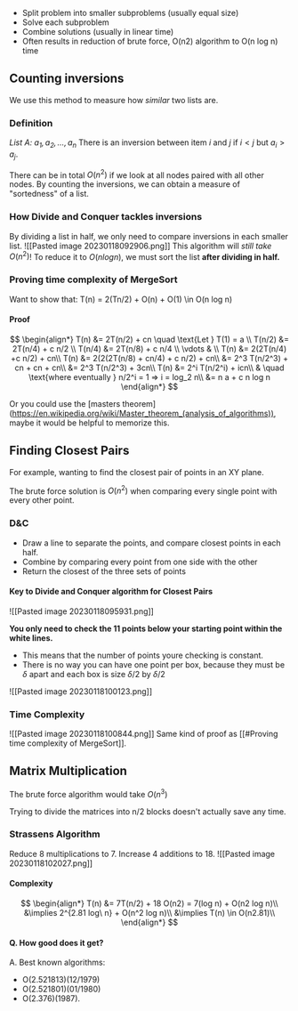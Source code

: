 -   Split problem into smaller subproblems (usually equal size)
-   Solve each subproblem
-   Combine solutions (usually in linear time)
-   Often results in reduction of brute force, O(n2) algorithm to O(n log n) time

## Counting inversions
We use this method to measure how *similar* two lists are. 

### Definition
*List A: $a_1, a_2, \dots, a_n$*
There is an inversion between item $i$ and $j$ if $i < j$ but $a_i > a_j$.

There can be in total $O(n^2)$ if we look at all nodes paired with all other nodes. By counting the inversions, we can obtain a measure of "sortedness" of a list.

### How Divide and Conquer tackles inversions
By dividing a list in half, we only need to compare inversions in each smaller list. 
![[Pasted image 20230118092906.png]]
This algorithm will *still take* $O(n^2)$! To reduce it to $O(n log n)$, we must sort the list **after dividing in half.**

### Proving time complexity of MergeSort

Want to show that:
T(n) = 2(Tn/2) + O(n) + O(1) \in O(n log n)

#### Proof
$$
\begin{align*}
T(n) &= 2T(n/2) + cn \quad \text{Let } T(1) = a \\
T(n/2) &= 2T(n/4) + c n/2 \\
T(n/4) &= 2T(n/8) + c n/4 \\
\vdots & \\
T(n) &= 2(2T(n/4) +c n/2) + cn\\
T(n) &= 2(2(2T(n/8) + cn/4) + c n/2) + cn\\
&= 2^3 T(n/2^3) + cn + cn + cn\\
&=  2^3 T(n/2^3) + 3cn\\
T(n) &= 2^i T(n/2^i) + icn\\
& \quad \text{where eventually } n/2^i = 1 => i = log_2 n\\
&= n a + c n log n
\end{align*}
$$

Or you could use the [masters theorem] (https://en.wikipedia.org/wiki/Master_theorem_(analysis_of_algorithms)), maybe it would be helpful to memorize this.

## Finding Closest Pairs

For example, wanting to find the closest pair of points in an XY plane. 

The brute force solution is $O(n^2)$ when comparing every single point with every other point.

### D&C

- Draw a line to separate the points, and compare closest points in each half.
- Combine by comparing every point from one side with the other
- Return the closest of the three sets of points

#### Key to Divide and Conquer algorithm for Closest Pairs
![[Pasted image 20230118095931.png]]

**You only need to check the 11 points below your starting point within the white lines.**

- This means that the number of points youre checking is constant.
- There is no way you can have one point per box, because they must be $\delta$ apart and each box is size $\delta/2$ by $\delta/2$

![[Pasted image 20230118100123.png]]

### Time Complexity
![[Pasted image 20230118100844.png]]
Same kind of proof as [[#Proving time complexity of MergeSort]].

## Matrix Multiplication 
The brute force algorithm would take $O(n^3)$

Trying to divide the matrices into n/2 blocks doesn't actually save any time.

### Strassens Algorithm
Reduce 8 multiplications to 7. Increase 4 additions to 18.
![[Pasted image 20230118102027.png]]
#### Complexity

$$
\begin{align*}
T(n) &= 7T(n/2) + 18 O(n2) = 7(log n) + O(n2 log n)\\
&\implies 2^{2.81 log\ n} + O(n^2 log n)\\
&\implies T(n) \in O(n2.81)\\
\end{align*}
$$

#### Q. How good does it get? 
A. Best known algorithms:

- O(2.521813)(12/1979) 
- O(2.521801)(01/1980) 
- O(2.376)(1987).